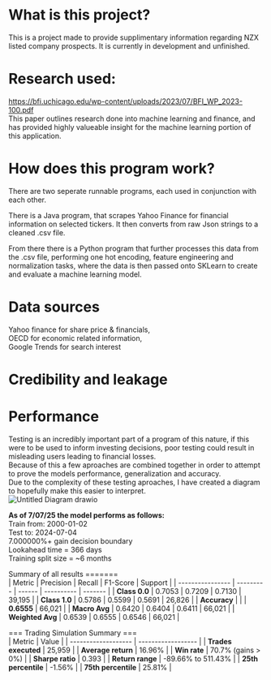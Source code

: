 # What is this project?
This is a project made to provide supplimentary information regarding NZX listed company prospects.
It is currently in development and unfinished.

# Research used:
https://bfi.uchicago.edu/wp-content/uploads/2023/07/BFI_WP_2023-100.pdf <br>
This paper outlines research done into machine learning and finance, and has provided highly valueable insight for the machine learning portion of this application.

# How does this program work?
There are two seperate runnable programs, each used in conjunction with each other.<br>

There is a Java program, that scrapes Yahoo Finance for financial information on selected tickers. It then converts from raw Json strings to a cleaned .csv file.<br>

From there there is a Python program that further processes this data from the .csv file, performing one hot encoding, feature engineering and normalization tasks, where the data is then passed onto SKLearn to create and evaluate a machine learning model. 

# Data sources
Yahoo finance for share price & financials,<br>
OECD for economic related information,<br>
Google Trends for search interest

# Credibility and leakage

# Performance
Testing is an incredibly important part of a program of this nature, if this were to be used to inform investing decisions, poor testing could result in misleading users leading to financial losses. <br>
Because of this a few aproaches are combined together in order to attempt to prove the models performance, generalization and accuracy. <br>
Due to the complexity of these testing aproaches, I have created a diagram to hopefully make this easier to interpret. <br>
![Untitled Diagram drawio](https://github.com/user-attachments/assets/36d9e3b4-a1a8-40fb-8f10-eac11a446642)

**As of 7/07/25 the model performs as follows:**<br>
  Train from: 2000-01-02<br>
  Test to: 2024-07-04<br>
  7.000000%+ gain decision boundary<br>
  Lookahead time = 366 days<br>
  Training split size = ~6 months<br>

  Summary of all results =======<br>
  | Metric           | Precision | Recall | F1-Score   | Support |
  | ---------------- | --------- | ------ | ---------- | ------- |
  | **Class 0.0**    | 0.7053    | 0.7209 | 0.7130     | 39,195  |
  | **Class 1.0**    | 0.5786    | 0.5599 | 0.5691     | 26,826  |
  | **Accuracy**     |           |        | **0.6555** | 66,021  |
  | **Macro Avg**    | 0.6420    | 0.6404 | 0.6411     | 66,021  |
  | **Weighted Avg** | 0.6539    | 0.6555 | 0.6546     | 66,021  |


  === Trading Simulation Summary ===<br>
  | Metric              | Value              |
  | ------------------- | ------------------ |
  | **Trades executed** | 25,959             |
  | **Average return**  | 16.96%             |
  | **Win rate**        | 70.7% (gains > 0%) |
  | **Sharpe ratio**    | 0.393              |
  | **Return range**    | -89.66% to 511.43% |
  | **25th percentile** | -1.56%             |
  | **75th percentile** | 25.81%             |




